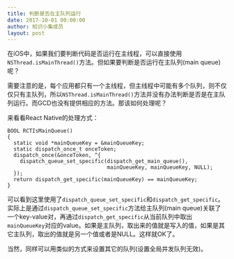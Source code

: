 ```yaml
---
title: 判断是否在主队列运行
date: 2017-10-01 00:00:00
author: 知识小集成员
layout: post
---
```



在iOS中，如果我们要判断代码是否运行在主线程，可以直接使用`NSThread.isMainThread()`方法。但如果要判断是否运行在主队列(main queue)呢？

需要注意的是，每个应用都只有一个主线程，但主线程中可能有多个队列，则不仅仅只有主队列，所以`NSThread.isMainThread()`方法并没有办法判断是否是在主队列运行。而GCD也没有提供相应的方法。那该如何处理呢？

来看看React Native的处理方式：

```objc
BOOL RCTIsMainQueue()
{
  static void *mainQueueKey = &mainQueueKey;
  static dispatch_once_t onceToken;
  dispatch_once(&onceToken, ^{
    dispatch_queue_set_specific(dispatch_get_main_queue(),
                                mainQueueKey, mainQueueKey, NULL);
  });
  return dispatch_get_specific(mainQueueKey) == mainQueueKey;
}
```

可以看到这里使用了`dispatch_queue_set_specific`和`dispatch_get_specific`。实际上是通过`dispatch_queue_set_specific`方法给主队列(main queue)关联了一个key-value对，再通过`dispatch_get_specific`从当前队列中取出`mainQueueKey`对应的value。如果是主队列，取出来的值就是写入的值，如果是其它主队列，取出的值就是另一个值或者是NULL。这样就OK了。

当然，同样可以用类似的方式来设置其它的队列(设置全局并发队列无效)。
